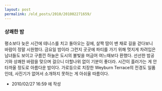 ```yaml
---
layout: post
permalink: /old_posts/2010/201002271659/
---
```


### 상쾌한 밤


평소보다 늦은 시간에 테니스를 치고 돌아오는 길에, 살짝 땀이 밴 채로 길을 걷다보니 바람이 정말 시원했다. 금요일 밤이라 그런지 곳곳에 파티를 가기 위해 멋지게 차려입은 남녀들도 보이고 구름낀 하늘은 도시의 불빛을 머금어 여느때보다 환했다. 선선한 밤공기와 상쾌한 바람을 맞으며 걸으니 더할나위 없이 기분이 좋더라. 시간이 흘러가는 게 안타까울 정도로 아름다운 밤이다. 가로등으로 치장한 Weyburn Terrace의 전경도 일품인데, 사진기가 없어서 소개하지 못하는 게 아쉬울 따름이다.




- 2010/02/27 16:59 에 작성
